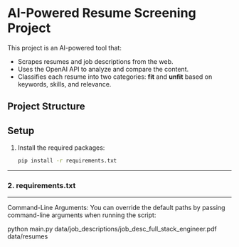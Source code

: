 # AI-Powered Resume Screening Project

This project is an AI-powered tool that:
- Scrapes resumes and job descriptions from the web.
- Uses the OpenAI API to analyze and compare the content.
- Classifies each resume into two categories: **fit** and **unfit** based on keywords, skills, and relevance.

## Project Structure


## Setup

1. Install the required packages:
   ```bash
   pip install -r requirements.txt

<!-- openai migrate -->

---

### 2. requirements.txt


---
Command-Line Arguments:
You can override the default paths by passing command-line arguments when running the script:

python main.py data/job_descriptions/job_desc_full_stack_engineer.pdf data/resumes

